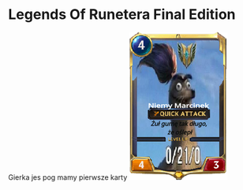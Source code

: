 # Legends Of Runetera Final Edition
  Gierka jes pog mamy pierwsze karty
  ![Alt text](photos/karta.png)
